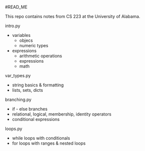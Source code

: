 #READ_ME

This repo contains notes from CS 223 at the University of Alabama. 

intro.py 
- variables
  - objecs
  - numeric types
- expressions
  - arithmetic operations
  - expressions
  - math 

var_types.py
- string basics & formatting
- lists, sets, dicts

branching.py
- if - else branches 
- relational, logical, membership, identity operators
- conditional expressions

loops.py
- while loops with conditionals
- for loops with ranges & nested loops